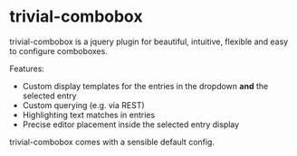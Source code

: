 # trivial-combobox

trivial-combobox is a jquery plugin for beautiful, intuitive, flexible and easy to configure comboboxes.

Features:
* Custom display templates for the entries in the dropdown **and** the selected entry
* Custom querying (e.g. via REST)
* Highlighting text matches in entries
* Precise editor placement inside the selected entry display

trivial-combobox comes with a sensible default config.
